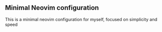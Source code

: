 ## Minimal Neovim configuration
This is a minimal neovim configuration for myself, focused on simplicity and speed 

